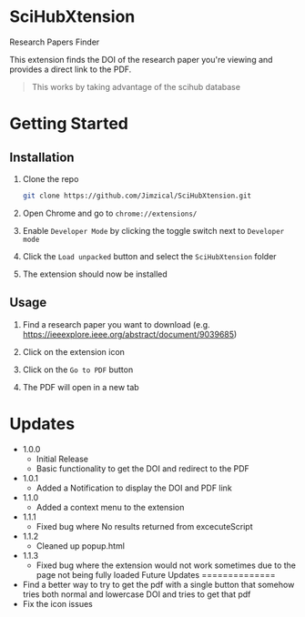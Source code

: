 # SciHubXtension
Research Papers Finder


This extension finds the DOI of the research paper you're viewing and provides a direct link to the PDF.
> This works by taking advantage of the scihub database

# Getting Started

## Installation

1. Clone the repo
   ```sh
   git clone https://github.com/Jimzical/SciHubXtension.git
    ```

2. Open Chrome and go to `chrome://extensions/`

3. Enable `Developer Mode` by clicking the toggle switch next to `Developer mode`

4. Click the `Load unpacked` button and select the `SciHubXtension` folder

5. The extension should now be installed

## Usage

1. Find a research paper you want to download (e.g. https://ieeexplore.ieee.org/abstract/document/9039685)

2. Click on the extension icon

3. Click on the `Go to PDF` button

4. The PDF will open in a new tab 


Updates
=======
- 1.0.0
  - Initial Release
  - Basic functionality to get the DOI and redirect to the PDF
- 1.0.1
  - Added a Notification to display the DOI and PDF link
- 1.1.0
  - Added a context menu to the extension
- 1.1.1
  - Fixed bug where No results returned from excecuteScript
- 1.1.2
  - Cleaned up popup.html
- 1.1.3
  - Fixed bug where the extension would not work sometimes due to the page not being fully loaded
Future Updates
==============
- Find a better way to try to get the pdf with a single button that somehow tries both normal and lowercase DOI and tries to get that pdf
- Fix the icon issues
